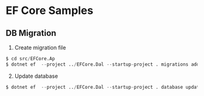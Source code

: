 # EF Core Samples

## DB Migration

1. Create migration file

```s
$ cd src/EFCore.Ap
$ dotnet ef  --project ../EFCore.Dal --startup-project . migrations add InitCreate
```

2. Update database

```s
$ dotnet ef  --project ../EFCore.Dal --startup-project . database update
```